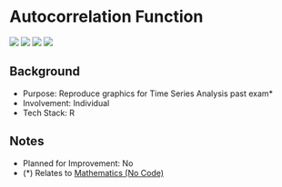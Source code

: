 # Autocorrelation Function
<img src="https://img.shields.io/badge/Language-English-D5AE22"> <img src="https://img.shields.io/badge/Last Update-19/10/2019-0A7BBC"> <img src="https://img.shields.io/badge/Status-Working-D7624B"> <img src="https://img.shields.io/badge/Last Test-04/07/2023-2CB037">

## Background
- Purpose: Reproduce graphics for Time Series Analysis past exam*
- Involvement: Individual
- Tech Stack: R

## Notes
- Planned for Improvement: No
- (*) Relates to [Mathematics (No Code)](../../../Mathematics%20%28No%20Code%29/Matematika%20UI/Analisis%20Runtun%20Waktu/)